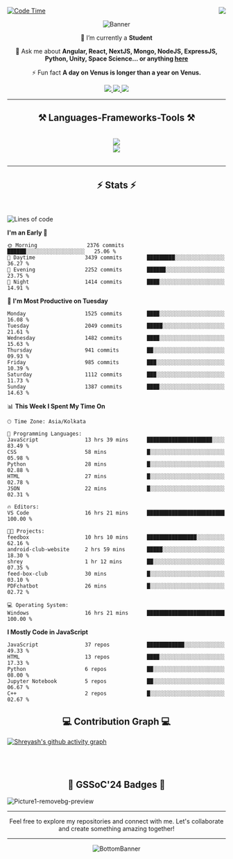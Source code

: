 <div>
 
<img align="right" src="https://visitor-badge.laobi.icu/badge?page_id=shreyash3087.shreyash3087" />

 [![Code Time](https://wakatime.com/badge/user/cd5f70df-e644-46f4-a03b-e1ce78615131.svg)](https://wakatime.com/@cd5f70df-e644-46f4-a03b-e1ce78615131)
 
</div>


<div align="center">
 
![Banner](https://github.com/user-attachments/assets/fe33d289-b057-4d85-ad76-3103802aa9e1)

</div>


<div align="center">
 
 🔭 I’m currently a **Student** 

💬 Ask me about **Angular, React, NextJS, Mongo, NodeJS, ExpressJS, Python, Unity, Space Science... or anything [here](https://github.com/shreyash3087/shreyash3087/issues)**

⚡ Fun fact **A day on Venus is longer than a year on Venus.**

</div>
 
<div align="center"> 
  <a href="mailto:shreyash3087@gmail.com">
    <img src="https://img.shields.io/badge/Gmail-333333?style=for-the-badge&logo=gmail&logoColor=red" />
  </a>
  <a href="https://www.linkedin.com/in/shreyash-srivastava-1a1161280" target="_blank">
    <img src="https://img.shields.io/badge/LinkedIn-0077B5?style=for-the-badge&logo=linkedin&logoColor=white" target="_blank" />
  </a>
  <a href="https://github.com/shreyash3087" target="_blank">
     <img src="https://img.shields.io/badge/Github-FF5722?style=for-the-badge&logo=github&logoColor=white" target="_blank" />
  </a>
</div>
<hr/>
 
<h2 align="center">⚒️ Languages-Frameworks-Tools ⚒️</h2>
<br/>
<div align="center">
    <img src="https://skillicons.dev/icons?i=react,bootstrap,html,css,vscode,github,figma,cpp,vercel,netlify" /><br>
    <img src="https://skillicons.dev/icons?i=tailwind,git,nodejs,python,javascript,typescript,express,firebase,mongodb,nextjs,unity,azure,blender" /><br>
</div>

<br/>
<hr/>

<h2 align="center">⚡ Stats ⚡</h2>

<br>
<div>
 
 
<!--START_SECTION:waka-->
![Lines of code](https://img.shields.io/badge/From%20Hello%20World%20I%27ve%20Written-5.0%20million%20lines%20of%20code-blue)

**I'm an Early 🐤** 

```text
🌞 Morning                2376 commits        ██████░░░░░░░░░░░░░░░░░░░   25.06 % 
🌆 Daytime                3439 commits        █████████░░░░░░░░░░░░░░░░   36.27 % 
🌃 Evening                2252 commits        ██████░░░░░░░░░░░░░░░░░░░   23.75 % 
🌙 Night                  1414 commits        ████░░░░░░░░░░░░░░░░░░░░░   14.91 % 
```
📅 **I'm Most Productive on Tuesday** 

```text
Monday                   1525 commits        ████░░░░░░░░░░░░░░░░░░░░░   16.08 % 
Tuesday                  2049 commits        █████░░░░░░░░░░░░░░░░░░░░   21.61 % 
Wednesday                1482 commits        ████░░░░░░░░░░░░░░░░░░░░░   15.63 % 
Thursday                 941 commits         ██░░░░░░░░░░░░░░░░░░░░░░░   09.93 % 
Friday                   985 commits         ███░░░░░░░░░░░░░░░░░░░░░░   10.39 % 
Saturday                 1112 commits        ███░░░░░░░░░░░░░░░░░░░░░░   11.73 % 
Sunday                   1387 commits        ████░░░░░░░░░░░░░░░░░░░░░   14.63 % 
```


📊 **This Week I Spent My Time On** 

```text
🕑︎ Time Zone: Asia/Kolkata

💬 Programming Languages: 
JavaScript               13 hrs 39 mins      █████████████████████░░░░   83.49 % 
CSS                      58 mins             █░░░░░░░░░░░░░░░░░░░░░░░░   05.98 % 
Python                   28 mins             █░░░░░░░░░░░░░░░░░░░░░░░░   02.88 % 
HTML                     27 mins             █░░░░░░░░░░░░░░░░░░░░░░░░   02.78 % 
JSON                     22 mins             █░░░░░░░░░░░░░░░░░░░░░░░░   02.31 % 

🔥 Editors: 
VS Code                  16 hrs 21 mins      █████████████████████████   100.00 % 

🐱‍💻 Projects: 
feedbox                  10 hrs 10 mins      ████████████████░░░░░░░░░   62.16 % 
android-club-website     2 hrs 59 mins       █████░░░░░░░░░░░░░░░░░░░░   18.30 % 
shrey                    1 hr 12 mins        ██░░░░░░░░░░░░░░░░░░░░░░░   07.35 % 
feed-box-club            30 mins             █░░░░░░░░░░░░░░░░░░░░░░░░   03.10 % 
PDFchatbot               26 mins             █░░░░░░░░░░░░░░░░░░░░░░░░   02.72 % 

💻 Operating System: 
Windows                  16 hrs 21 mins      █████████████████████████   100.00 % 
```

**I Mostly Code in JavaScript** 

```text
JavaScript               37 repos            ████████████░░░░░░░░░░░░░   49.33 % 
HTML                     13 repos            ████░░░░░░░░░░░░░░░░░░░░░   17.33 % 
Python                   6 repos             ██░░░░░░░░░░░░░░░░░░░░░░░   08.00 % 
Jupyter Notebook         5 repos             ██░░░░░░░░░░░░░░░░░░░░░░░   06.67 % 
C++                      2 repos             █░░░░░░░░░░░░░░░░░░░░░░░░   02.67 % 
```




<!--END_SECTION:waka-->

</div>

<div>
  <div align="center" ><h2 align="center">💻 Contribution Graph 💻</h2></div>
 
  [![Shreyash's github activity graph](https://github-readme-activity-graph.vercel.app/graph?username=shreyash3087&hide_border=true&theme=github)](https://github.com/ashutosh00710/github-readme-activity-graph)
 
</div>

<br/><br/>

<h2 align="center">🔰 GSSoC'24 Badges 🔰</h2>

![Picture1-removebg-preview](https://github.com/user-attachments/assets/4ece96a5-043a-44df-b51b-40738d3603ff)

<div align="center"> 
  <hr/>
  Feel free to explore my repositories and connect with me. Let's collaborate and create something amazing together!
  <hr/>
</div>

<div align="center">
 
![BottomBanner](https://github.com/user-attachments/assets/7afe064f-9b9f-401d-bec1-35c8625bb3dc)

</div>

